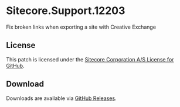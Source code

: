 # Sitecore.Support.12203
Fix broken links when exporting a site with Creative Exchange

## License  
This patch is licensed under the [Sitecore Corporation A/S License for GitHub](https://github.com/sitecoresupport/Sitecore.Support.12203/blob/master/LICENSE).  

## Download  
Downloads are available via [GitHub Releases](https://github.com/sitecoresupport/Sitecore.Support.12203/releases).  
